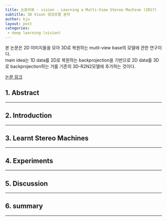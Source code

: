 ```yaml
---
title: 논문리뷰 - vision - Learning a Multi-View Stereo Machine (2017)
subtitle: 3D Vison 생성모델 분야
author: kju
layout: post
categories:
 - deep learning (vision)
---
```

본 논문은 2D 이미지들을 모아 3D로 복원하는 mutil-view base의 모델에 관한 연구이다.    
main idea는 1D data를 2D로 복원하는 backprojection을 기반으로 2D data를 3D로 backprojection하는 거를 기존의 3D-R2N2모델에 추가하는 것이다.

[논문 링크](https://arxiv.org/abs/1708.05375, "Learning a Multi-View Stereo Machine")

## 1. Abstract
<hr>


## 2. Introduction
<hr>

## 3. Learnt Stereo Machines
<hr>

## 4. Experiments
<hr>

## 5. Discussion
<hr>

## 6. summary
<hr>